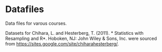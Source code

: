 # Datafiles

Data files for varous courses.

Datasets for Chihara, L. and Hesterberg, T. (2011). * Statistics with Resampling and R*. Hoboken, NJ: John Wiley & Sons, Inc. were sourced from https://sites.google.com/site/chiharahesterberg/.
